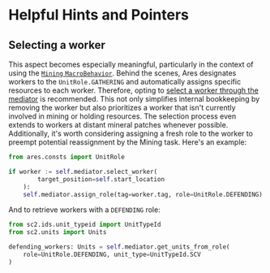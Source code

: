 # Helpful Hints and Pointers

## Selecting a worker 
This aspect becomes especially meaningful, particularly in the context of using the 
[`Mining` `MacroBehavior`](../api_reference/behaviors/macro_behaviors.md#ares.behaviors.macro.mining.Mining). 
Behind the scenes, Ares designates workers to the `UnitRole.GATHERING` and automatically assigns 
specific resources to each worker. Therefore, opting to 
[select a worker through the mediator](../api_reference/manager_mediator.md#ares.managers.manager_mediator.ManagerMediator.select_worker)
is recommended. 
This not only simplifies internal bookkeeping by removing the worker but also prioritizes a worker 
that isn't currently involved in mining or holding resources. The selection process even extends to workers at 
distant mineral patches whenever possible. 
Additionally, it's worth considering assigning a fresh role to the worker to preempt potential 
reassignment by the Mining task. Here's an example:

```python
from ares.consts import UnitRole

if worker := self.mediator.select_worker(
        target_position=self.start_location
    ):
    self.mediator.assign_role(tag=worker.tag, role=UnitRole.DEFENDING)
```

And to retrieve workers with a `DEFENDING` role:
```python
from sc2.ids.unit_typeid import UnitTypeId
from sc2.units import Units

defending_workers: Units = self.mediator.get_units_from_role(
    role=UnitRole.DEFENDING, unit_type=UnitTypeId.SCV
)
```
